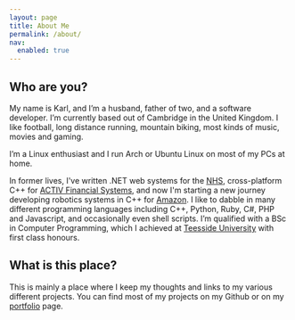 ```yaml
---
layout: page
title: About Me
permalink: /about/
nav:
  enabled: true
---
```


## Who are you?

My name is Karl, and I’m a husband, father of two, and a software
developer. I’m currently based out of Cambridge in the United Kingdom.
I like football, long distance running, mountain biking, most kinds of
music, movies and gaming.

I’m a Linux enthusiast and I run Arch or Ubuntu Linux on most of my PCs
at home.

In former lives, I've written .NET web systems for the
[NHS](https://www.nhs.uk/), cross-platform C++ for
[ACTIV Financial Systems](https://www.activfinancial.com/), and now I'm
starting a new journey developing robotics systems in C++ for
[Amazon](https://www.aboutamazon.com/news/transportation/meet-scout). I like to
dabble in many different programming languages including C++, Python, Ruby, C#,
PHP and Javascript, and occasionally even shell scripts. I’m qualified with a
BSc in Computer Programming, which I achieved at
[Teesside University](https://www.tees.ac.uk) with first class honours.

## What is this place?

This is mainly a place where I keep my thoughts and links to my various
different projects. You can find most of my projects on my Github or on
my [portfolio](/portfolio) page.
